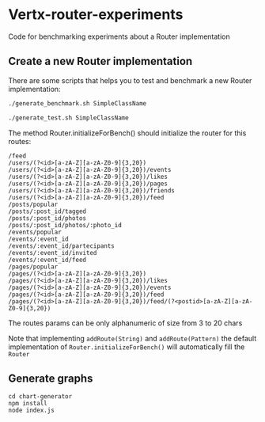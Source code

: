 # Vertx-router-experiments
Code for benchmarking experiments about a Router implementation

## Create a new Router implementation
There are some scripts that helps you to test and benchmark a new Router implementation:

```bash
./generate_benchmark.sh SimpleClassName
```

```bash
./generate_test.sh SimpleClassName
```

The method Router.initializeForBench() should initialize the router for this routes:

```
/feed
/users/(?<id>[a-zA-Z][a-zA-Z0-9]{3,20})
/users/(?<id>[a-zA-Z][a-zA-Z0-9]{3,20})/events
/users/(?<id>[a-zA-Z][a-zA-Z0-9]{3,20})/likes
/users/(?<id>[a-zA-Z][a-zA-Z0-9]{3,20})/pages
/users/(?<id>[a-zA-Z][a-zA-Z0-9]{3,20})/friends
/users/(?<id>[a-zA-Z][a-zA-Z0-9]{3,20})/feed
/posts/popular
/posts/:post_id/tagged
/posts/:post_id/photos
/posts/:post_id/photos/:photo_id
/events/popular
/events/:event_id
/events/:event_id/partecipants
/events/:event_id/invited
/events/:event_id/feed
/pages/popular
/pages/(?<id>[a-zA-Z][a-zA-Z0-9]{3,20})
/pages/(?<id>[a-zA-Z][a-zA-Z0-9]{3,20})/likes
/pages/(?<id>[a-zA-Z][a-zA-Z0-9]{3,20})/events
/pages/(?<id>[a-zA-Z][a-zA-Z0-9]{3,20})/feed
/pages/(?<id>[a-zA-Z][a-zA-Z0-9]{3,20})/feed/(?<postid>[a-zA-Z][a-zA-Z0-9]{3,20})
```

The routes params can be only alphanumeric of size from 3 to 20 chars

Note that implementing `addRoute(String)` and `addRoute(Pattern)` the default implementation of `Router.initializeForBench()` will automatically fill the `Router`

## Generate graphs

```
cd chart-generator
npm install
node index.js
```

